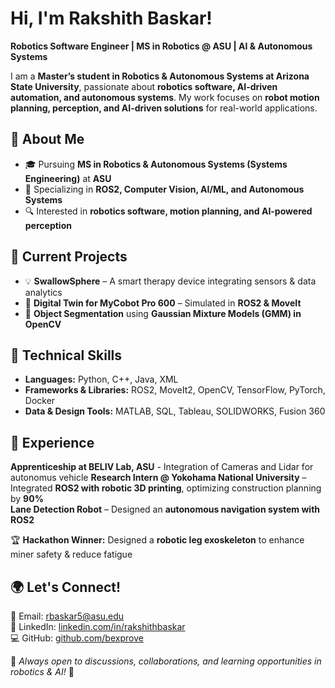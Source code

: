 # Hi, I'm Rakshith Baskar!  

**Robotics Software Engineer | MS in Robotics @ ASU | AI & Autonomous Systems**  

I am a **Master’s student in Robotics & Autonomous Systems at Arizona State University**, passionate about **robotics software, AI-driven automation, and autonomous systems**. My work focuses on **robot motion planning, perception, and AI-driven solutions** for real-world applications.  

## 🔹 About Me  
- 🎓 Pursuing **MS in Robotics & Autonomous Systems (Systems Engineering)** at **ASU**  
- 🤖 Specializing in **ROS2, Computer Vision, AI/ML, and Autonomous Systems**  
- 🔍 Interested in **robotics software, motion planning, and AI-powered perception**  

## 🔹 Current Projects  
- 💡 **SwallowSphere** – A smart therapy device integrating sensors & data analytics  
- 🎯 **Digital Twin for MyCobot Pro 600** – Simulated in **ROS2 & MoveIt**  
- 🔬 **Object Segmentation** using **Gaussian Mixture Models (GMM) in OpenCV**  

## 🔹 Technical Skills  
- **Languages:** Python, C++, Java, XML  
- **Frameworks & Libraries:** ROS2, MoveIt2, OpenCV, TensorFlow, PyTorch, Docker  
- **Data & Design Tools:** MATLAB, SQL, Tableau, SOLIDWORKS, Fusion 360  

## 🔹 Experience  
 **Apprenticeship at BELIV Lab, ASU** - Integration of Cameras and Lidar for autonomus vehicle
 **Research Intern @ Yokohama National University** – Integrated **ROS2 with robotic 3D printing**, optimizing construction planning by **90%**  
 **Lane Detection Robot** – Designed an **autonomous navigation system with ROS2**  

🏆 **Hackathon Winner:** Designed a **robotic leg exoskeleton** to enhance miner safety & reduce fatigue  

## 🌍 Let's Connect!  
📧 Email: [rbaskar5@asu.edu](mailto:rbaskar5@asu.edu)  
🔗 LinkedIn: [linkedin.com/in/rakshithbaskar](http://linkedin.com/in/rakshithbaskar)  
💻 GitHub: [github.com/bexprove](http://github.com/bexprove)  

📌 *Always open to discussions, collaborations, and learning opportunities in robotics & AI!* 🚀
